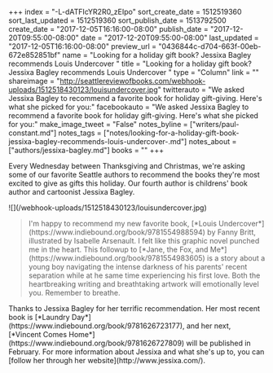 +++
index = "-L-dATFIcYR2R0_zEIpo"
sort_create_date = 1512519360
sort_last_updated = 1512519360
sort_publish_date = 1513792500
create_date = "2017-12-05T16:16:00-08:00"
publish_date = "2017-12-20T09:55:00-08:00"
date = "2017-12-20T09:55:00-08:00"
last_updated = "2017-12-05T16:16:00-08:00"
preview_url = "0436844c-d704-663f-00eb-672e852851bf"
name = "Looking for a holiday gift book? Jessixa Bagley recommends Louis Undercover "
title = "Looking for a holiday gift book? Jessixa Bagley recommends Louis Undercover "
type = "Column"
link = ""
shareimage = "http://seattlereviewofbooks.com/webhook-uploads/1512518430123/louisundercover.jpg"
twitterauto = "We asked Jessixa Bagley to recommend a favorite book for holiday gift-giving. Here's what she picked for you:"
facebookauto = "We asked Jessixa Bagley to recommend a favorite book for holiday gift-giving. Here's what she picked for you:"
make_image_tweet = "False"
notes_byline = ["writers/paul-constant.md"]
notes_tags = ["notes/looking-for-a-holiday-gift-book-jessixa-bagley-recommends-louis-undercover-.md"]
notes_about = ["authors/jessixa-bagley.md"]
books = ""
+++
<p class="intro">Every Wednesday between Thanksgiving and Christmas, we're asking some of our favorite Seattle authors to recommend the books they're most excited to give as gifts this holiday. Our fourth author is childrens' book author and cartoonist Jessixa Bagley.</p>

<p class="image">![](/webhook-uploads/1512518430123/louisundercover.jpg)</p>

<blockquote>I'm happy to recommend my new favorite book, [*Louis Undercover*](https://www.indiebound.org/book/9781554988594) by Fanny Britt, illustrated by Isabelle Arsenault. I felt like this graphic novel punched me in the heart. This followup to [*Jane, the Fox, and Me*](https://www.indiebound.org/book/9781554983605) is a story about a young boy navigating the intense darkness of his parents' recent separation while at he same time experiencing his first love. Both the heartbreaking writing and breathtaking artwork will emotionally level you. Remember to breathe.</blockquote>

<p class="footer">Thanks to Jessixa Bagley for her terrific recommendation. Her most recent book is [*Laundry Day*](https://www.indiebound.org/book/9781626723177), and her next, [*Vincent Comes Home*](https://www.indiebound.org/book/9781626727809) will be published in February. For more information about Jessixa and what she's up to, you can [follow her through her website](http://www.jessixa.com/).</p>